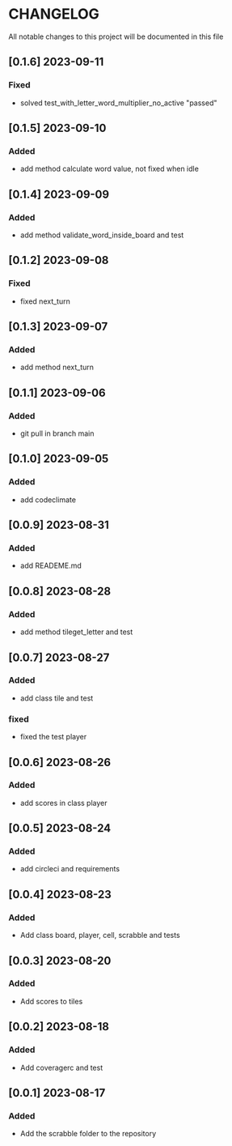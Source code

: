# CHANGELOG

All notable changes to this project will be documented in this file

## [0.1.6] 2023-09-11

### Fixed


-  solved test_with_letter_word_multiplier_no_active "passed"

## [0.1.5] 2023-09-10

### Added


- add method calculate word value, not fixed when idle

## [0.1.4] 2023-09-09

### Added 


- add method validate_word_inside_board and test

## [0.1.2] 2023-09-08

### Fixed


- fixed next_turn

## [0.1.3] 2023-09-07
    
### Added


- add method next_turn

## [0.1.1] 2023-09-06

### Added


- git pull in branch main

## [0.1.0] 2023-09-05

### Added


- add codeclimate

## [0.0.9] 2023-08-31

### Added


- add READEME.md

## [0.0.8] 2023-08-28

### Added


- add method tileget_letter and test

## [0.0.7] 2023-08-27

### Added


- add class tile and test

### fixed


- fixed the test player

## [0.0.6] 2023-08-26

### Added 


- add scores in class player

## [0.0.5] 2023-08-24

### Added


- add circleci and requirements

## [0.0.4] 2023-08-23

### Added


- Add class board, player, cell, scrabble and tests

## [0.0.3] 2023-08-20

### Added


- Add scores to tiles

## [0.0.2] 2023-08-18

### Added


- Add coveragerc and test

## [0.0.1] 2023-08-17

### Added


- Add the scrabble folder to the repository

